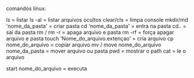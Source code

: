 comandos linux:

ls 										= listar
ls -al									= listar arquivos ocultos
clear/cls								= limpa console
mkdir/md 'nome_da_pasta'				= criar pasta
cd 'nome_da_pasta'						= entra na pasta
cd.. 									= sai da pasta
rm / rm -r								= apaga arquivo e pasta
rm -rf									= força apagar arquivo e pasta
touch 'Nome_do_arquivo.extençao'		= cria arquivo
cp nome_do_arquivo 						= copiar arquivo
mv / move nome_do_arquivo nome_da_pasta	= mover arquivo ou pasta
pwd										= mostrar o path
cat 									= le o arquivo

start nome_do_arquivo					= executa